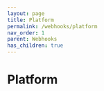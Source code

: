 ```yaml
---
layout: page
title: Platform
permalink: /webhooks/platform
nav_order: 1
parent: Webhooks
has_children: true
---
```


# Platform